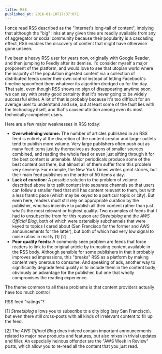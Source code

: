 ```yaml
---
title: RSS
published_at: 2016-01-10T17:37:07Z
---
```


I once read RSS described as the "Internet's long-tail of content", implying
that although the "big" links at any given time are readily available from any
of aggregator or social community because their popularity is a cascading
effect, RSS enables the discovery of content that might have otherwise gone
unseen.

I've been a heavy RSS user for years now, originally with Google Reader, and
then jumping to Feedly after its demise. I'd consider myself a major proponent
of the platform, and would love to see that utopian world where the majority of
the population ingested content via a collection of distributed feeds under
their own control instead of letting Facebook's timeline spoonfeed them
whatever its algorithm dredged up for the day. That said, even though RSS shows
no sign of disappearing anytime soon, we can say with pretty good certainty
that it's never going to be widely successful either. A lot of that is probably
because it's too difficult for an average user to understand and use, but at
least some of the fault lies with the technology itself, and that's caused
attrition among even its most technically-competent users.

Here are a few major weaknesses in RSS today:

* **Overwhelming volume:** The number of articles published in an RSS feed is
  entirely at the discretion of the content creator and larger outlets tend to
  publish more volume. Very large publishers often push out as many feed items
  just by themselves as dozens of smaller sources combined, and reading the
  whole feed or even just sifting through it for the best content is untenable.
  Major periodicals produce some of the best content out there, but almost all
  of them suffer from this problem very severely. For example, the New York
  Times writes great stories, but their main feed publishes on the order of 50
  items a day.
* **Lack of curation:** A possible solution to the problem of volume described
  above is to split content into separate channels so that users can follow a
  smaller feed that still has content relevant to them, but with a less frantic
  pace (which may be keyed to a particulr topic or city). But even here,
  readers must still rely on appropriate curation by the publisher, who has
  incentive to publish all their content rather than just what's the most
  relevant or highest quality. Two examples of feeds that I had to unsubscribe
  from for this reason are _Streetsblog_ and the _AWS Official Blog_, both of
  which were ostensibly subchannels that were keyed to topics I cared about
  (San Francisco for the former and AWS announcements for the latter), but both
  of which had very low signal to noise ratios in reality [1] [2].
* **Poor quality feeds:** A commonly seen problem are feeds that force readers
  to link to the original article by truncating content available in the RSS
  body. Although sensible for some publishers in that it probably improves ad
  impressions, this "breaks" RSS as a platform by making content very onerous
  to consume. And speaking of ads, another way to significantly degrade feed
  quality is to include them in the content body; obviously an advantage for
  the publisher, but one that wholly compromises the reading experience.

The theme common to all these problems is that content providers actually have
too much control

RSS feed "ratings"?

[1] _Streetsblog_ allows you to subscribe to a city blog (say San Francisco),
but even there still cross-posts with all kinds of irrelevant content to fill
up the feed.

[2] The _AWS Official Blog_ does indeed contain important announcements related
to major new products and features, but also mixes in trivial updates and
filler. An especially heinous offender are the "AWS Week in Review" posts,
which allow you to re-read all the content that you just read.
